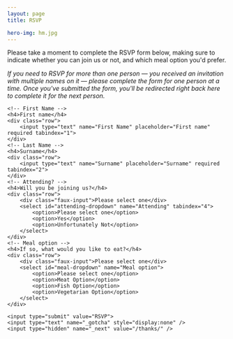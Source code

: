 ```yaml
---
layout: page
title: RSVP

hero-img: hm.jpg
---
```


<p>Please take a moment to complete the RSVP form below, making sure to indicate whether you can join us or not, and which meal option you'd prefer.</p>
<p><em>If you need to RSVP for more than one person &mdash; you received an invitation with multiple names on it &mdash; please complete the form for one person at a time. Once you've submitted the form, you'll be redirected right back here to complete it for the next person.</em></p>

<form class="rsvp-form" method="POST" action="http://formspree.io/adam.whitcroft+rsvp@gmail.com">

	<!-- First Name -->
	<h4>First name</h4>
	<div class="row">
		<input type="text" name="First Name" placeholder="First name" required tabindex="1">
	</div>
	<!-- Last Name -->
	<h4>Surname</h4>
	<div class="row">
		<input type="text" name="Surname" placeholder="Surname" required tabindex="2">
	</div>
	<!-- Attending? -->
	<h4>Will you be joining us?</h4>
	<div class="row">
		<div class="faux-input">Please select one</div>
		<select id="attending-dropdown" name="Attending" tabindex="4">
			<option>Please select one</option>
			<option>Yes</option>
			<option>Unfortunately Not</option>
		</select>
	</div>
	<!-- Meal option -->
	<h4>If so, what would you like to eat?</h4>
	<div class="row">
		<div class="faux-input">Please select one</div>
		<select id="meal-dropdown" name="Meal option">
			<option>Please select one</option>
			<option>Meat Option</option>
			<option>Fish Option</option>
			<option>Vegetarian Option</option>
		</select>
	</div>

	<input type="submit" value="RSVP">
	<input type="text" name="_gotcha" style="display:none" />
	<input type="hidden" name="_next" value="/thanks/" />
</form>